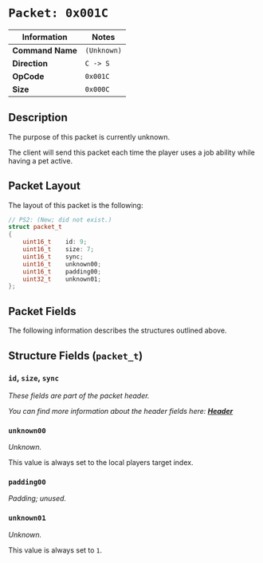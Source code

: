 # `Packet: 0x001C`

| Information               | Notes |
|---                        |---    |
| **Command Name**          | `(Unknown)` |
| **Direction**             | `C -> S` |
| **OpCode**                | `0x001C` |
| **Size**                  | `0x000C` |

## Description

The purpose of this packet is currently unknown.

The client will send this packet each time the player uses a job ability while having a pet active.

## Packet Layout

The layout of this packet is the following:

```cpp
// PS2: (New; did not exist.)
struct packet_t
{
    uint16_t    id: 9;
    uint16_t    size: 7;
    uint16_t    sync;
    uint16_t    unknown00;
    uint16_t    padding00;
    uint32_t    unknown01;
};
```

## Packet Fields

The following information describes the structures outlined above.

## Structure Fields (`packet_t`)

### `id`, `size`, `sync`

_These fields are part of the packet header._

_You can find more information about the header fields here: [**Header**](/world/HEADER.md)_

### `unknown00`

_Unknown._

This value is always set to the local players target index.

### `padding00`

_Padding; unused._

### `unknown01`

_Unknown._

This value is always set to `1`.
